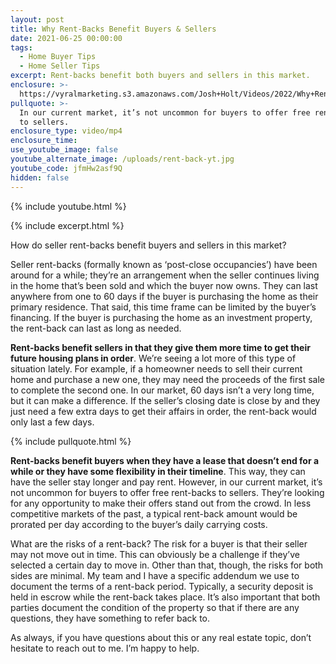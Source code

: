 ```yaml
---
layout: post
title: Why Rent-Backs Benefit Buyers & Sellers
date: 2021-06-25 00:00:00
tags:
  - Home Buyer Tips
  - Home Seller Tips
excerpt: Rent-backs benefit both buyers and sellers in this market.
enclosure: >-
  https://vyralmarketing.s3.amazonaws.com/Josh+Holt/Videos/2022/Why+Rent-Backs+Benefit+Buyers+%26+Sellers.mp4
pullquote: >-
  In our current market, it’s not uncommon for buyers to offer free rent-backs
  to sellers.
enclosure_type: video/mp4
enclosure_time:
use_youtube_image: false
youtube_alternate_image: /uploads/rent-back-yt.jpg
youtube_code: jfmHw2asf9Q
hidden: false
---
```

{% include youtube.html %}

{% include excerpt.html %}

How do seller rent-backs benefit buyers and sellers in this market?

Seller rent-backs (formally known as ‘post-close occupancies’) have been around for a while; they’re an arrangement when the seller continues living in the home that’s been sold and which the buyer now owns. They can last anywhere from one to 60 days if the buyer is purchasing the home as their primary residence. That said, this time frame can be limited by the buyer’s financing. If the buyer is purchasing the home as an investment property, the rent-back can last as long as needed.&nbsp;

**Rent-backs benefit sellers in that they give them more time to get their future housing plans in order**. We’re seeing a lot more of this type of situation lately. For example, if a homeowner needs to sell their current home and purchase a new one, they may need the proceeds of the first sale to complete the second one. In our market, 60 days isn’t a very long time, but it can make a difference. If the seller’s closing date is close by and they just need a few extra days to get their affairs in order, the rent-back would only last a few days.

{% include pullquote.html %}

**Rent-backs benefit buyers when they have a lease that doesn’t end for a while or they have some flexibility in their timeline**. This way, they can have the seller stay longer and pay rent. However, in our current market, it’s not uncommon for buyers to offer free rent-backs to sellers. They’re looking for any opportunity to make their offers stand out from the crowd. In less competitive markets of the past, a typical rent-back amount would be prorated per day according to the buyer’s daily carrying costs.&nbsp;

What are the risks of a rent-back? The risk for a buyer is that their seller may not move out in time. This can obviously be a challenge if they’ve selected a certain day to move in. Other than that, though, the risks for both sides are minimal. My team and I have a specific addendum we use to document the terms of a rent-back period. Typically, a security deposit is held in escrow while the rent-back takes place. It’s also important that both parties document the condition of the property so that if there are any questions, they have something to refer back to.&nbsp;

As always, if you have questions about this or any real estate topic, don’t hesitate to reach out to me. I’m happy to help.
